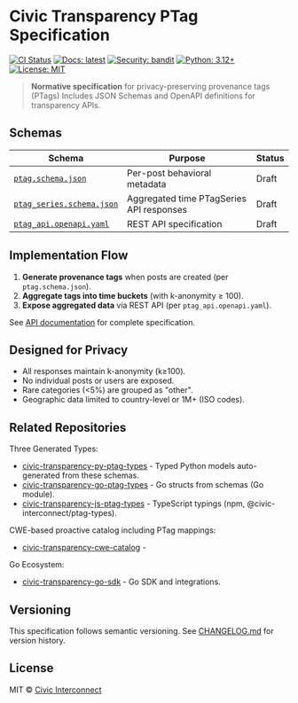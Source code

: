 # Civic Transparency PTag Specification

[![CI Status](https://github.com/civic-interconnect/civic-transparency-ptag-spec/actions/workflows/ci.yml/badge.svg)](https://github.com/civic-interconnect/civic-transparency-ptag-spec/actions/workflows/ci.yml)
[![Docs: latest](https://img.shields.io/badge/docs-latest-brightgreen.svg)](https://civic-interconnect.github.io/civic-transparency-ptag-spec/)
[![Security: bandit](https://img.shields.io/badge/security-bandit-yellow.svg)](https://github.com/PyCQA/bandit)
[![Python: 3.12+](https://img.shields.io/badge/python-3.12%2B-blue.svg)](https://www.python.org/downloads/release/python-3120/)
[![License: MIT](https://img.shields.io/badge/License-MIT-yellow.svg)](./LICENSE)

> **Normative specification** for privacy-preserving provenance tags (PTags)
> Includes JSON Schemas and OpenAPI definitions for transparency APIs.

## Schemas

| Schema | Purpose | Status |
|--------|---------|--------|
| [`ptag.schema.json`](./src/ci/transparency/ptag/spec/schemas/ptag.schema.json) | Per-post behavioral metadata | Draft |
| [`ptag_series.schema.json`](./src/ci/transparency/ptag/spec/schemas/ptag_series.schema.json) | Aggregated time PTagSeries API responses | Draft |
| [`ptag_api.openapi.yaml`](./src/ci/transparency/ptag/spec/schemas/ptag_api.openapi.yaml) | REST API specification | Draft |

## Implementation Flow

1. **Generate provenance tags** when posts are created (per `ptag.schema.json`).
2. **Aggregate tags into time buckets** (with k-anonymity ≥ 100).
3. **Expose aggregated data** via REST API (per `ptag_api.openapi.yaml`).

See [API documentation](./src/ci/transparency/ptag/spec/schemas/ptag_api.openapi.yaml) for complete specification.

## Designed for Privacy

- All responses maintain k-anonymity (k≥100).
- No individual posts or users are exposed.
- Rare categories (<5%) are grouped as "other".
- Geographic data limited to country-level or 1M+ (ISO codes).

## Related Repositories

Three Generated Types:

- [civic-transparency-py-ptag-types](https://github.com/civic-interconnect/civic-transparency-py-ptag-types) - Typed Python models auto-generated from these schemas.
- [civic-transparency-go-ptag-types](https://github.com/civic-interconnect/civic-transparency-go-ptag-types) - Go structs from schemas (Go module).
- [civic-transparency-js-ptag-types](https://github.com/civic-interconnect/civic-transparency-js-ptag-types) - TypeScript typings (npm, @civic-interconnect/ptag-types).

CWE-based proactive catalog including PTag mappings:

- [civic-transparency-cwe-catalog](https://github.com/civic-interconnect/civic-transparency-cwe-catalog) -

Go Ecosystem:

- [civic-transparency-go-sdk](https://github.com/civic-interconnect/civic-transparency-go-sdk) - Go SDK and integrations.


## Versioning

This specification follows semantic versioning.
See [CHANGELOG.md](./CHANGELOG.md) for version history.

## License

MIT © [Civic Interconnect](https://github.com/civic-interconnect)
